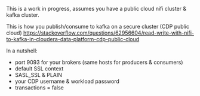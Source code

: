 This is a work in progress, assumes you have a public cloud nifi cluster & kafka cluster.

This is how you publish/consume to kafka on a secure cluster (CDP public cloud)
https://stackoverflow.com/questions/62956604/read-write-with-nifi-to-kafka-in-cloudera-data-platform-cdp-public-cloud

In a nutshell:

* port 9093 for your brokers (same hosts for producers & consumers)
* default SSL context
* SASL_SSL & PLAIN
* your CDP username & workload password
* transactions = false
